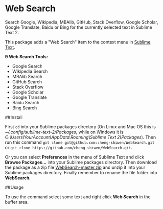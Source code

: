 Web Search
=============

Search Google, Wikipedia, MBAlib, GitHub, Stack Overflow, Google Scholar, Google Translate, Baidu or Bing for the currently selected text in Sublime Text 2.

This package adds a "Web Search" item to the context menu in [Sublime Text][1].


**9 Web Search Tools:**

- Google Search
- Wikipedia Search
- MBAlib Search
- GitHub Search
- Stack Overflow
- Google Scholar
- Google Translate
- Baidu Search
- Bing Search


##Install

First `cd` into your Sublime packages directory (On Linux and Mac OS this is *~/.config/sublime-text-2/Packages*, while on Windows it is *C:\Users\YourAccount\AppData\Roaming\Sublime Text 2\Packages*). Then run this command `git clone git@github.com:cheng-shiwen/WebSearch.git` or `git clone https://github.com/cheng-shiwen/WebSearch.git`.

Or you can select **Preferences** in the menu of Sublime Text and click **Browse Packages...** into your Sublime packages directory. Then download the package as a zip file [WebSearch-master.zip][2] and unzip it into your Sublime packages directory. Finally remember to rename the file folder into **WebSearch**.

##Usage

To use the command select some text and right click **Web Search** in the buffer area.

  [1]: http://www.sublimetext.com
  [2]: https://github.com/cheng-shiwen/WebSearch/archive/master.zip
